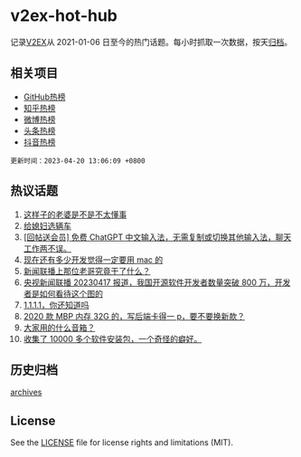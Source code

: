 # v2ex-hot-hub

 记录[V2EX](https://www.v2ex.com/)从 2021-01-06 日至今的热门话题。每小时抓取一次数据，按天[归档](archives)。
 
 ## 相关项目

- [GitHub热榜](https://github.com/snaildev/github-hot-hub)
- [知乎热榜](https://github.com/snaildev/zhihu-hot-hub)
- [微博热榜](https://github.com/snaildev/weibo-hot-hub)
- [头条热榜](https://github.com/snaildev/toutiao-hot-hub)
- [抖音热榜](https://github.com/snaildev/douyin-hot-hub)


 `更新时间：2023-04-20 13:06:09 +0800`

## 热议话题

1. [这样子的老婆是不是不太懂事](https://www.v2ex.com/t/933893)
1. [给媳妇选辆车](https://www.v2ex.com/t/933728)
1. [[回帖送会员] 免费 ChatGPT 中文输入法，无需复制或切换其他输入法，聊天工作两不误。](https://www.v2ex.com/t/933768)
1. [现在还有多少开发觉得一定要用 mac 的](https://www.v2ex.com/t/933857)
1. [新闻联播上那位老哥究竟干了什么？](https://www.v2ex.com/t/933871)
1. [央视新闻联播 20230417 报道，我国开源软件开发者数量突破 800 万，开发者是如何看待这个图的](https://www.v2ex.com/t/933743)
1. [1.1.1.1，你还知道吗](https://www.v2ex.com/t/933859)
1. [2020 款 MBP 内存 32G 的，写后端卡得一 p，要不要换新款？](https://www.v2ex.com/t/933826)
1. [大家用的什么音箱？](https://www.v2ex.com/t/933752)
1. [收集了 10000 多个软件安装包，一个奇怪的癖好。](https://www.v2ex.com/t/933863)

## 历史归档

[archives](archives)

## License

See the [LICENSE](LICENSE) file for license rights and limitations (MIT).
